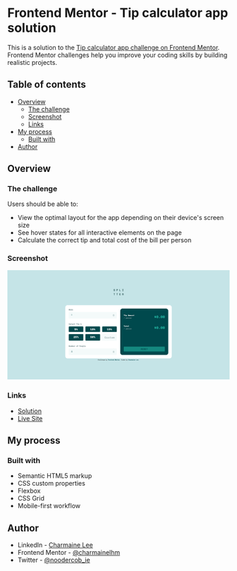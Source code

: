 # Frontend Mentor - Tip calculator app solution

This is a solution to the [Tip calculator app challenge on Frontend Mentor](https://www.frontendmentor.io/challenges/tip-calculator-app-ugJNGbJUX). Frontend Mentor challenges help you improve your coding skills by building realistic projects.

## Table of contents

- [Overview](#overview)
  - [The challenge](#the-challenge)
  - [Screenshot](#screenshot)
  - [Links](#links)
- [My process](#my-process)
  - [Built with](#built-with)
- [Author](#author)

## Overview

### The challenge

Users should be able to:

- View the optimal layout for the app depending on their device's screen size
- See hover states for all interactive elements on the page
- Calculate the correct tip and total cost of the bill per person

### Screenshot

![](./images/screenshot-desktop-final.png)

### Links

- [Solution](https://www.frontendmentor.io/solutions/tip-calculator-using-html-css-and-pure-js-AYorl42L-)
- [Live Site](https://naughty-lamport-5da151.netlify.app/)

## My process

### Built with

- Semantic HTML5 markup
- CSS custom properties
- Flexbox
- CSS Grid
- Mobile-first workflow

## Author

- LinkedIn - [Charmaine Lee](https://www.linkedin.com/in/charmainelee-huimin/)
- Frontend Mentor - [@charmainelhm](https://www.frontendmentor.io/profile/charmainelhm)
- Twitter - [@noodercob_ie](https://www.twitter.com/noodercob_ie)
